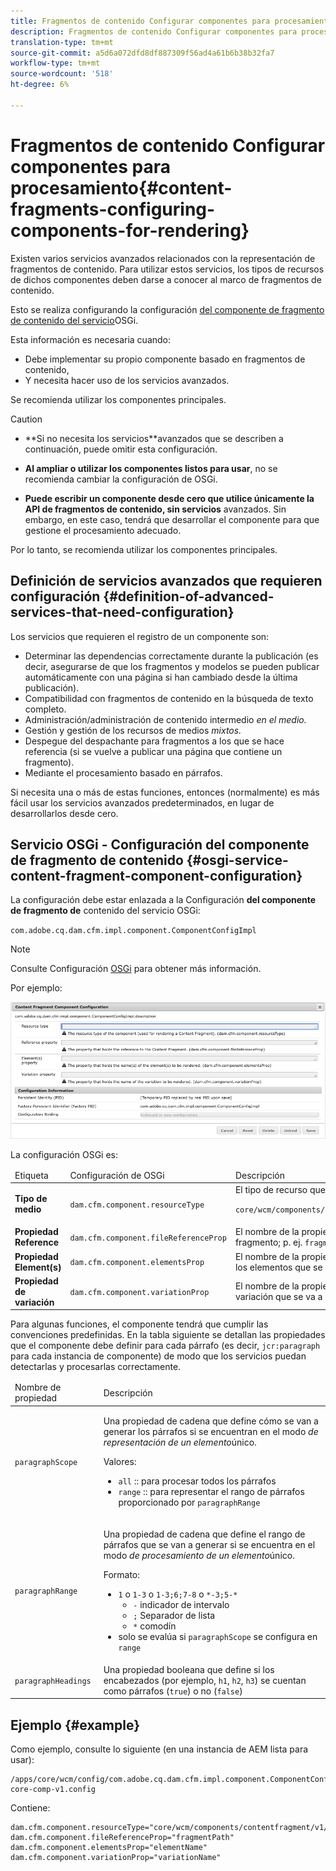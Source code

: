 ```yaml
---
title: Fragmentos de contenido Configurar componentes para procesamiento
description: Fragmentos de contenido Configurar componentes para procesamiento
translation-type: tm+mt
source-git-commit: a5d6a072dfd8df887309f56ad4a61b6b38b32fa7
workflow-type: tm+mt
source-wordcount: '518'
ht-degree: 6%

---
```



# Fragmentos de contenido Configurar componentes para procesamiento{#content-fragments-configuring-components-for-rendering}

Existen varios servicios [](#definition-of-advanced-services-that-need-configuration) avanzados relacionados con la representación de fragmentos de contenido. Para utilizar estos servicios, los tipos de recursos de dichos componentes deben darse a conocer al marco de fragmentos de contenido.

Esto se realiza configurando la configuración [del componente de fragmento de contenido del servicio](#osgi-service-content-fragment-component-configuration)OSGi.

Esta información es necesaria cuando:

* Debe implementar su propio componente basado en fragmentos de contenido,
* Y necesita hacer uso de los servicios avanzados.

Se recomienda utilizar los componentes principales.

>[!CAUTION]
>
>* **Si no necesita los servicios[](#definition-of-advanced-services-that-need-configuration)**avanzados que se describen a continuación, puede omitir esta configuración.
>
>* **Al ampliar o utilizar los componentes listos para usar**, no se recomienda cambiar la configuración de OSGi.
>
>* **Puede escribir un componente desde cero que utilice únicamente la API de fragmentos de contenido, sin servicios** avanzados. Sin embargo, en este caso, tendrá que desarrollar el componente para que gestione el procesamiento adecuado.
>
>
>Por lo tanto, se recomienda utilizar los componentes principales.

## Definición de servicios avanzados que requieren configuración {#definition-of-advanced-services-that-need-configuration}

Los servicios que requieren el registro de un componente son:

* Determinar las dependencias correctamente durante la publicación (es decir, asegurarse de que los fragmentos y modelos se pueden publicar automáticamente con una página si han cambiado desde la última publicación).
* Compatibilidad con fragmentos de contenido en la búsqueda de texto completo.
* Administración/administración de contenido intermedio *en el medio.*
* Gestión y gestión de los recursos de medios *mixtos.*
* Despegue del despachante para fragmentos a los que se hace referencia (si se vuelve a publicar una página que contiene un fragmento).
* Mediante el procesamiento basado en párrafos.

Si necesita una o más de estas funciones, entonces (normalmente) es más fácil usar los servicios avanzados predeterminados, en lugar de desarrollarlos desde cero.

## Servicio OSGi - Configuración del componente de fragmento de contenido {#osgi-service-content-fragment-component-configuration}

La configuración debe estar enlazada a la Configuración **del componente de fragmento de** contenido del servicio OSGi:

`com.adobe.cq.dam.cfm.impl.component.ComponentConfigImpl`

>[!NOTE]
>
>Consulte Configuración [OSGi](/help/implementing/deploying/overview.md#osgi-configuration) para obtener más información.

Por ejemplo:

![Configuración del componente de fragmento de contenido de configuración OSGi](assets/cf-component-configuration-osgi.png)

La configuración OSGi es:

<table>
 <thead>
  <tr>
   <td>Etiqueta</td>
   <td>Configuración de OSGi<br /> </td>
   <td>Descripción</td>
  </tr>
 </thead>
 <tbody>
  <tr>
   <td><strong>Tipo de medio</strong></td>
   <td><code>dam.cfm.component.resourceType</code></td>
   <td>El tipo de recurso que se va a registrar; p. ej. <br /> <p><span class="cmp-examples-demo__property-value"><code>core/wcm/components/contentfragment/v1/contentfragment</code></code></p> </td>
  </tr>
  <tr>
   <td><strong>Propiedad Reference</strong></td>
   <td><code>dam.cfm.component.fileReferenceProp</code></td>
   <td>El nombre de la propiedad que contiene la referencia al fragmento; p. ej. <code>fragmentPath</code> o <code>fileReference</code></td>
  </tr>
  <tr>
   <td><strong>Propiedad Element(s)</strong></td>
   <td><code>dam.cfm.component.elementsProp</code></td>
   <td>El nombre de la propiedad que contiene los nombres de los elementos que se van a procesar; p. ej.<code>elementName</code></td>
  </tr>
  <tr>
   <td><strong>Propiedad de variación</strong><br /> </td>
   <td><code>dam.cfm.component.variationProp</code></td>
   <td>El nombre de la propiedad que contiene el nombre de la variación que se va a procesar; p. ej.<code>variationName</code></td>
  </tr>
 </tbody>
</table>

Para algunas funciones, el componente tendrá que cumplir las convenciones predefinidas. En la tabla siguiente se detallan las propiedades que el componente debe definir para cada párrafo (es decir, `jcr:paragraph` para cada instancia de componente) de modo que los servicios puedan detectarlas y procesarlas correctamente.

<table>
 <thead>
  <tr>
   <td>Nombre de propiedad</td>
   <td>Descripción</td>
  </tr>
 </thead>
 <tbody>
  <tr>
   <td><code>paragraphScope</code></td>
   <td><p>Una propiedad de cadena que define cómo se van a generar los párrafos si se encuentran en el modo <em>de representación de un elemento</em>único.</p> <p>Valores:</p>
    <ul>
     <li><code>all</code> :: para procesar todos los párrafos</li>
     <li><code>range</code> :: para representar el rango de párrafos proporcionado por <code>paragraphRange</code></li>
    </ul> </td>
  </tr>
  <tr>
   <td><code>paragraphRange</code></td>
   <td><p>Una propiedad de cadena que define el rango de párrafos que se van a generar si se encuentra en el modo <em>de procesamiento de un elemento</em>único.</p> <p>Formato:</p>
    <ul>
     <li><code>1</code> o <code>1-3</code> o <code>1-3;6;7-8</code> o <code>*-3;5-*</code>
     <ul>
       <li><code>-</code> indicador de intervalo</li>
       <li><code>;</code> Separador de lista</li>
       <li><code>*</code> comodín</li>
     </ul>
     </li>
     <li>solo se evalúa si <code>paragraphScope</code> se configura en <code>range</code></li>
    </ul> </td>
  </tr>
  <tr>
   <td><code>paragraphHeadings</code></td>
   <td>Una propiedad booleana que define si los encabezados (por ejemplo, <code>h1</code>, <code>h2</code>, <code>h3</code>) se cuentan como párrafos (<code>true</code>) o no (<code>false</code>)</td>
  </tr>
 </tbody>
</table>

## Ejemplo {#example}

Como ejemplo, consulte lo siguiente (en una instancia de AEM lista para usar):

```
/apps/core/wcm/config/com.adobe.cq.dam.cfm.impl.component.ComponentConfigImpl-core-comp-v1.config
```

Contiene:

```
dam.cfm.component.resourceType="core/wcm/components/contentfragment/v1/contentfragment"
dam.cfm.component.fileReferenceProp="fragmentPath"
dam.cfm.component.elementsProp="elementName"
dam.cfm.component.variationProp="variationName"
```

